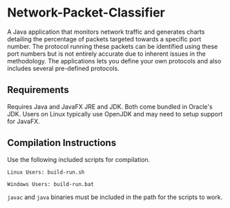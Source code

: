 # Network-Packet-Classifier
A Java application that monitors network traffic and generates charts detailing the percentage of packets targeted towards a specific port number.
The protocol running these packets can be identified using these port numbers but is not entirely accurate due to inherent issues in the methodology.
The applications lets you define your own protocols and also includes several pre-defined protocols.

## Requirements
Requires Java and JavaFX JRE and JDK. Both come bundled in Oracle's JDK. Users on Linux typically use OpenJDK and may need to setup support for JavaFX.

## Compilation Instructions
Use the following included scripts for compilation.
```
Linux Users: build-run.sh
	
Windows Users: build-run.bat
```
    
`javac` and `java` binaries must be included in the path for the scripts to work.
